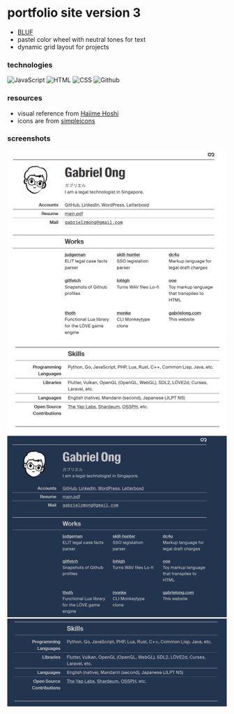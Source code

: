 # portfolio site version 3

* [BLUF](https://en.wikipedia.org/wiki/BLUF_(communication))
* pastel color wheel with neutral tones for text
* dynamic grid layout for projects

### technologies

![JavaScript](https://img.shields.io/badge/-JavaScript-000?&logo=JavaScript)
![HTML](https://img.shields.io/badge/-HTML-000?&logo=html5)
![CSS](https://img.shields.io/badge/-CSS-000?&logo=css3)
![Github](https://img.shields.io/badge/-Github%20Sites-000?&logo=github)

### resources

* visual reference from [Hajime Hoshi](https://hajimehoshi.com/)
* icons are from [simpleicons](https://simpleicons.org/?q=smile)

### screenshots

![](screenshot/1.png)
![](screenshot/2.png)
![](screenshot/3.png)
![](screenshot/4.png)

